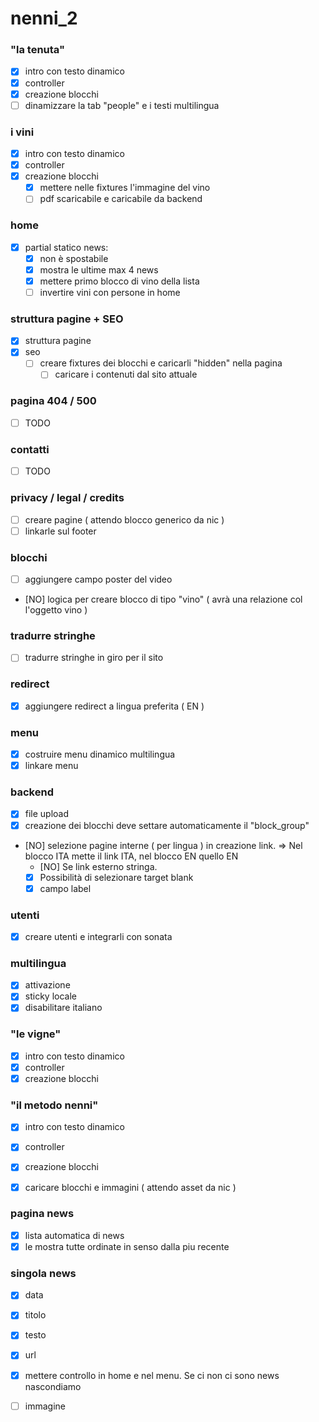 nenni_2
=======



### "la tenuta"
- [x] intro con testo dinamico
- [x] controller
- [x] creazione blocchi
- [ ] dinamizzare la tab "people" e i testi multilingua

### i vini
- [x] intro con testo dinamico
- [x] controller
- [x] creazione blocchi
    - [x] mettere nelle fixtures l'immagine del vino 
    - [ ] pdf scaricabile e caricabile da backend

### home
- [x] partial statico news:
    - [x] non è spostabile
    - [x] mostra le ultime max 4 news
    - [x] mettere primo blocco di vino della lista
    - [ ] invertire vini con persone in home

### struttura pagine + SEO
- [x] struttura pagine
- [x] seo
    - [ ] creare fixtures dei blocchi e caricarli "hidden" nella pagina
      - [ ] caricare i contenuti dal sito attuale
      
### pagina 404 / 500
- [ ] TODO

### contatti
- [ ] TODO
   
### privacy / legal / credits   
- [ ] creare pagine ( attendo blocco generico da nic )
- [ ] linkarle sul footer      

### blocchi
- [ ] aggiungere campo poster del video
- [NO] logica per creare blocco di tipo "vino" ( avrà una relazione col l'oggetto vino )

### tradurre stringhe
- [ ] tradurre stringhe in giro per il sito

### redirect
- [x] aggiungere redirect a lingua preferita ( EN )

### menu
- [x] costruire menu dinamico multilingua
- [x] linkare menu

### backend
- [x] file upload
- [x] creazione dei blocchi deve settare automaticamente il "block_group"
- [NO] selezione pagine interne ( per lingua ) in creazione link. => Nel blocco ITA mette il link ITA, nel blocco EN quello EN 
    - [NO] Se link esterno stringa. 
    - [x] Possibilità di selezionare target blank
    - [x] campo label

### utenti
- [x] creare utenti e integrarli con sonata
    
### multilingua
- [x] attivazione 
- [x] sticky locale
- [x] disabilitare italiano

### "le vigne"
- [x] intro con testo dinamico
- [x] controller
- [x] creazione blocchi 

### "il metodo nenni"
- [x] intro con testo dinamico
- [x] controller
- [x] creazione blocchi 
- [x] caricare blocchi e immagini ( attendo asset da nic )
    

### pagina news
- [x] lista automatica di news
- [x] le mostra tutte ordinate in senso dalla piu recente
 
### singola news
- [x] data
- [x] titolo
- [x] testo
- [x] url
- [x] mettere controllo in home e nel menu. Se ci non ci sono news nascondiamo
- [ ] immagine


